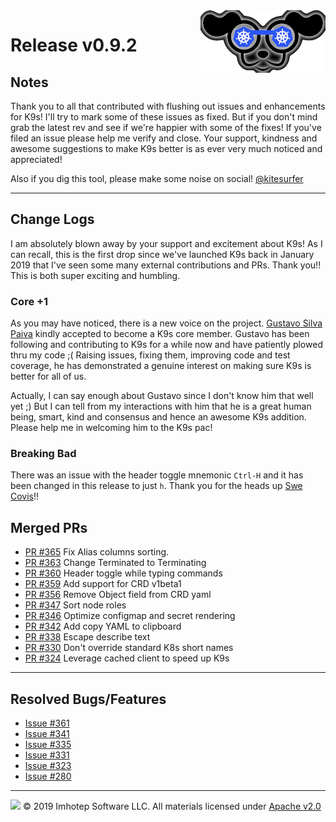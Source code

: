 <img src="https://raw.githubusercontent.com/derailed/k9s/master/assets/k9s_small.png" align="right" width="200" height="auto"/>

# Release v0.9.2

## Notes

Thank you to all that contributed with flushing out issues and enhancements for K9s! I'll try to mark some of these issues as fixed. But if you don't mind grab the latest rev and see if we're happier with some of the fixes! If you've filed an issue please help me verify and close. Your support, kindness and awesome suggestions to make K9s better is as ever very much noticed and appreciated!

Also if you dig this tool, please make some noise on social! [@kitesurfer](https://twitter.com/kitesurfer)

---

## Change Logs

I am absolutely blown away by your support and excitement about K9s! As I can recall, this is the first drop since we've launched K9s
back in January 2019 that I've seen some many external contributions and PRs. Thank you!! This is both super exciting and humbling.

### Core +1

As you may have noticed, there is a new voice on the project. [Gustavo Silva Paiva](https://github.com/paivagustavo) kindly accepted to become a K9s core member. Gustavo has been following and contributing to K9s for a while now and have patiently plowed thru my code ;( Raising issues, fixing them, improving code and test coverage, he has demonstrated a genuine interest on making sure K9s is better for all of us.

Actually, I can say enough about Gustavo since I don't know him that well yet ;) But I can tell from my interactions with him that he is a great human being, smart, kind and consensus and hence an awesome K9s addition. Please help me in welcoming him to the K9s pac!

### Breaking Bad

There was an issue with the header toggle mnemonic `Ctrl-H` and it has been changed in this release to just `h`. Thank you for the heads up [Swe Covis](https://github.com/swe-covis)!!

## Merged PRs

* [PR #365](https://github.com/kswapd/k9s/pull/365) Fix Alias columns sorting.
* [PR #363](https://github.com/kswapd/k9s/issues/363) Change Terminated to Terminating
* [PR #360](https://github.com/kswapd/k9s/pull/360) Header toggle while typing commands
* [PR #359](https://github.com/kswapd/k9s/pull/359) Add support for CRD v1beta1
* [PR #356](https://github.com/kswapd/k9s/pull/356) Remove Object field from CRD yaml
* [PR #347](https://github.com/kswapd/k9s/pull/347) Sort node roles
* [PR #346](https://github.com/kswapd/k9s/pull/346) Optimize configmap and secret rendering
* [PR #342](https://github.com/kswapd/k9s/pull/342) Add copy YAML to clipboard
* [PR #338](https://github.com/kswapd/k9s/pull/338) Escape describe text
* [PR #330](https://github.com/kswapd/k9s/pull/330) Don't override standard K8s short names
* [PR #324](https://github.com/kswapd/k9s/pull/324) Leverage cached client to speed up K9s

---

## Resolved Bugs/Features

* [Issue #361](https://github.com/kswapd/k9s/issues/361)
* [Issue #341](https://github.com/kswapd/k9s/issues/341)
* [Issue #335](https://github.com/kswapd/k9s/issues/335)
* [Issue #331](https://github.com/kswapd/k9s/issues/331)
* [Issue #323](https://github.com/kswapd/k9s/issues/323)
* [Issue #280](https://github.com/kswapd/k9s/issues/280)

---

<img src="https://raw.githubusercontent.com/derailed/k9s/master/assets/imhotep_logo.png" width="32" height="auto"/> © 2019 Imhotep Software LLC. All materials licensed under [Apache v2.0](http://www.apache.org/licenses/LICENSE-2.0)
